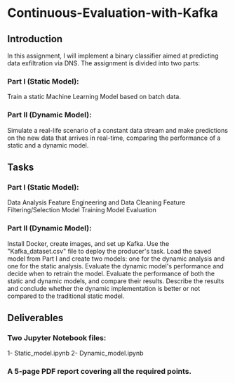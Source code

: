 # Continuous-Evaluation-with-Kafka

## Introduction
In this assignment, I will implement a binary classifier aimed at predicting data exfiltration via DNS. The assignment is divided into two parts:

### Part I (Static Model): 
Train a static Machine Learning Model based on batch data.
### Part II (Dynamic Model): 
Simulate a real-life scenario of a constant data stream and make predictions on the new data that arrives in real-time, comparing the performance of a static and a dynamic model.

## Tasks
### Part I (Static Model):
Data Analysis
Feature Engineering and Data Cleaning
Feature Filtering/Selection
Model Training
Model Evaluation
### Part II (Dynamic Model):
Install Docker, create images, and set up Kafka.
Use the "Kafka_dataset.csv" file to deploy the producer's task.
Load the saved model from Part I and create two models: one for the dynamic analysis and one for the static analysis.
Evaluate the dynamic model's performance and decide when to retrain the model.
Evaluate the performance of both the static and dynamic models, and compare their results.
Describe the results and conclude whether the dynamic implementation is better or not compared to the traditional static model.

## Deliverables
### Two Jupyter Notebook files:
1- Static_model.ipynb
2- Dynamic_model.ipynb
### A 5-page PDF report covering all the required points.




